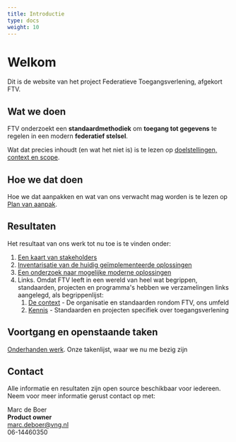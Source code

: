 ```yaml
---
title: Introductie
type: docs
weight: 10
---
```


# Welkom

Dit is de website van het project Federatieve Toegangsverlening, afgekort FTV.

## Wat we doen
FTV onderzoekt een **standaardmethodiek** om **toegang tot gegevens** te regelen in een modern **federatief stelsel**.

Wat dat precies inhoudt (en wat het niet is) is te lezen op [doelstellingen, context en scope](docs/2.doelstellingen).

## Hoe we dat doen
Hoe we dat aanpakken en wat van ons verwacht mag worden is te lezen op [Plan van aanpak](../3.aanpak).

## Resultaten

Het resultaat van ons werk tot nu toe is te vinden onder:
1.	[Een kaart van stakeholders](../4.resultaten/stakeholders)
2.	[Inventarisatie van de huidig ge&iuml;mplementeerde oplossingen](../4.resultaten/huidige_oplossingen)
3.	[Een onderzoek naar mogelijke moderne oplossingen](../4.resultaten/3.moderne_oplossingsrichtingen)
4. Links. Omdat FTV leeft in een wereld van heel wat begrippen, standaarden, projecten en programma's hebben we verzamelingen
links aangelegd, als begrippenlijst:
    1. [De context](../4.resultaten/4.links/context) - De organisatie en standaarden rondom FTV, ons umfeld
    2. [Kennis](../4.resultaten/4.links/pbac) - Standaarden en projecten specifiek over toegangsverlening

## Voortgang en openstaande taken

[Onderhanden werk](../6.onderhanden_werk/_index). Onze takenlijst, waar we nu me bezig zijn

## Contact

Alle informatie en resultaten zijn open source beschikbaar voor iedereen.
Neem voor meer informatie gerust contact op met:

Marc de Boer  
**Product owner**  
[marc.deboer@vng.nl](mailto:marc.deboer@vng.nl)  
06-14460350
